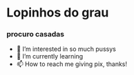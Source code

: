 # Lopinhos do grau
### procuro casadas
- 👀 I’m interested in so much pussys 
- 🌱 I’m currently learning 
- 📫 How to reach me giving pix, thanks!


